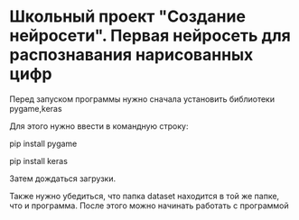 # Школьный проект "Создание нейросети". Первая нейросеть для распознавания нарисованных цифр

Перед запуском программы нужно сначала установить библиотеки pygame,keras

Для этого нужно ввести в командную строку:

pip install pygame

pip install keras

Затем дождаться загрузки. 

Также нужно убедиться, что папка dataset находится в той же папке, что и программа. После этого можно начинать работать с программой
